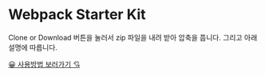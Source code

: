 # Webpack Starter Kit

Clone or Download 버튼을 눌러서 zip 파일을 내려 받아 압축을 풉니다.
그리고 아래 설명에 따릅니다.

[😀 사용방법 보러가기 💘](https://www.notion.so/Webpack-Starter-Kit-81371d8155284ddd84187e1c7504ed26)
